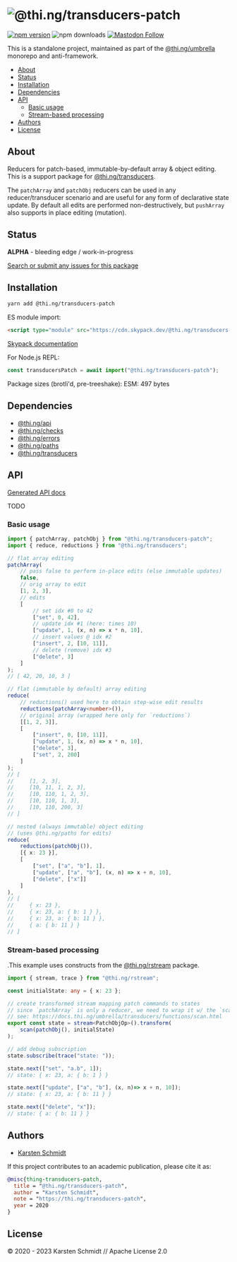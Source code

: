 <!-- This file is generated - DO NOT EDIT! -->
<!-- Please see: https://github.com/thi-ng/umbrella/blob/develop/CONTRIBUTING.md#changes-to-readme-files -->

# ![@thi.ng/transducers-patch](https://media.thi.ng/umbrella/banners-20230807/thing-transducers-patch.svg?37747d24)

[![npm version](https://img.shields.io/npm/v/@thi.ng/transducers-patch.svg)](https://www.npmjs.com/package/@thi.ng/transducers-patch)
![npm downloads](https://img.shields.io/npm/dm/@thi.ng/transducers-patch.svg)
[![Mastodon Follow](https://img.shields.io/mastodon/follow/109331703950160316?domain=https%3A%2F%2Fmastodon.thi.ng&style=social)](https://mastodon.thi.ng/@toxi)

This is a standalone project, maintained as part of the
[@thi.ng/umbrella](https://github.com/thi-ng/umbrella/) monorepo and
anti-framework.

- [About](#about)
- [Status](#status)
- [Installation](#installation)
- [Dependencies](#dependencies)
- [API](#api)
  - [Basic usage](#basic-usage)
  - [Stream-based processing](#stream-based-processing)
- [Authors](#authors)
- [License](#license)

## About

Reducers for patch-based, immutable-by-default array & object editing. This is a support package for [@thi.ng/transducers](https://github.com/thi-ng/umbrella/tree/develop/packages/transducers).

The `patchArray` and `patchObj` reducers can be used in any
reducer/transducer scenario and are useful for any form of declarative
state update. By default all edits are performed non-destructively, but
`pushArray` also supports in place editing (mutation).

## Status

**ALPHA** - bleeding edge / work-in-progress

[Search or submit any issues for this package](https://github.com/thi-ng/umbrella/issues?q=%5Btransducers-patch%5D+in%3Atitle)

## Installation

```bash
yarn add @thi.ng/transducers-patch
```

ES module import:

```html
<script type="module" src="https://cdn.skypack.dev/@thi.ng/transducers-patch"></script>
```

[Skypack documentation](https://docs.skypack.dev/)

For Node.js REPL:

```js
const transducersPatch = await import("@thi.ng/transducers-patch");
```

Package sizes (brotli'd, pre-treeshake): ESM: 497 bytes

## Dependencies

- [@thi.ng/api](https://github.com/thi-ng/umbrella/tree/develop/packages/api)
- [@thi.ng/checks](https://github.com/thi-ng/umbrella/tree/develop/packages/checks)
- [@thi.ng/errors](https://github.com/thi-ng/umbrella/tree/develop/packages/errors)
- [@thi.ng/paths](https://github.com/thi-ng/umbrella/tree/develop/packages/paths)
- [@thi.ng/transducers](https://github.com/thi-ng/umbrella/tree/develop/packages/transducers)

## API

[Generated API docs](https://docs.thi.ng/umbrella/transducers-patch/)

TODO

### Basic usage

```ts
import { patchArray, patchObj } from "@thi.ng/transducers-patch";
import { reduce, reductions } from "@thi.ng/transducers";

// flat array editing
patchArray(
    // pass false to perform in-place edits (else immutable updates)
    false,
    // orig array to edit
    [1, 2, 3],
    // edits
    [
        // set idx #0 to 42
        ["set", 0, 42],
        // update idx #1 (here: times 10)
        ["update", 1, (x, n) => x * n, 10],
        // insert values @ idx #2
        ["insert", 2, [10, 11]],
        // delete (remove) idx #3
        ["delete", 3]
    ]
);
// [ 42, 20, 10, 3 ]

// flat (immutable by default) array editing
reduce(
    // reductions() used here to obtain step-wise edit results
    reductions(patchArray<number>()),
    // original array (wrapped here only for `reductions`)
    [[1, 2, 3]],
    [
        ["insert", 0, [10, 11]],
        ["update", 1, (x, n) => x * n, 10],
        ["delete", 3],
        ["set", 2, 200]
    ]
);
// [
//     [1, 2, 3],
//     [10, 11, 1, 2, 3],
//     [10, 110, 1, 2, 3],
//     [10, 110, 1, 3],
//     [10, 110, 200, 3]
// ]

// nested (always immutable) object editing
// (uses @thi.ng/paths for edits)
reduce(
    reductions(patchObj()),
    [{ x: 23 }],
    [
        ["set", ["a", "b"], 1],
        ["update", ["a", "b"], (x, n) => x + n, 10],
        ["delete", ["x"]]
    ]
),
// [
//     { x: 23 },
//     { x: 23, a: { b: 1 } },
//     { x: 23, a: { b: 11 } },
//     { a: { b: 11 } }
// ]
```

### Stream-based processing

.This example uses constructs from the
[@thi.ng/rstream](https://github.com/thi-ng/umbrella/tree/develop/packages/rstream)
package.

```ts
import { stream, trace } from "@thi.ng/rstream";

const initialState: any = { x: 23 };

// create transformed stream mapping patch commands to states
// since `patchArray` is only a reducer, we need to wrap it w/ the `scan` transducer
// see: https://docs.thi.ng/umbrella/transducers/functions/scan.html
export const state = stream<PatchObjOp>().transform(
    scan(patchObj(), initialState)
);

// add debug subscription
state.subscribe(trace("state: "));

state.next(["set", "a.b", 1]);
// state: { x: 23, a: { b: 1 } }

state.next(["update", ["a", "b"], (x, n)=> x + n, 10]);
// state: { x: 23, a: { b: 11 } }

state.next(["delete", "x"]);
// state: { a: { b: 11 } }
```

## Authors

- [Karsten Schmidt](https://thi.ng)

If this project contributes to an academic publication, please cite it as:

```bibtex
@misc{thing-transducers-patch,
  title = "@thi.ng/transducers-patch",
  author = "Karsten Schmidt",
  note = "https://thi.ng/transducers-patch",
  year = 2020
}
```

## License

&copy; 2020 - 2023 Karsten Schmidt // Apache License 2.0
